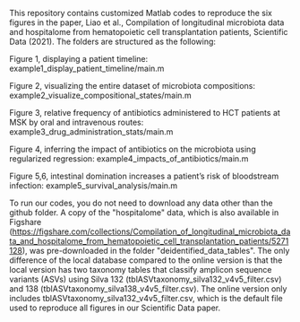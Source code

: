 This repository contains customized Matlab codes to reproduce the six figures in the paper, Liao et al., Compilation of longitudinal microbiota data and hospitalome from hematopoietic cell transplantation patients, Scientific Data (2021). The folders are structured as the following:

Figure 1, displaying a patient timeline: example1_display_patient_timeline/main.m

Figure 2, visualizing the entire dataset of microbiota compositions: example2_visualize_compositional_states/main.m

Figure 3, relative frequency of antibiotics administered to HCT patients at MSK by oral and intravenous routes: example3_drug_administration_stats/main.m

Figure 4, inferring the impact of antibiotics on the microbiota using regularized regression: example4_impacts_of_antibiotics/main.m

Figure 5,6, intestinal domination increases a patient’s risk of bloodstream infection: example5_survival_analysis/main.m

To run our codes, you do not need to download any data other than the github folder. A copy of the "hospitalome" data, which is also available in Figshare (https://figshare.com/collections/Compilation_of_longitudinal_microbiota_data_and_hospitalome_from_hematopoietic_cell_transplantation_patients/5271128), was pre-downloaded in the folder "deidentified_data_tables". The only difference of the local database compared to the online version is that the local version has two taxonomy tables that classify amplicon sequence variants (ASVs) using Silva 132 (tblASVtaxonomy_silva132_v4v5_filter.csv) and 138 (tblASVtaxonomy_silva138_v4v5_filter.csv). The online version only includes tblASVtaxonomy_silva132_v4v5_filter.csv, which is the default file used to reproduce all figures in our Scientific Data paper.
